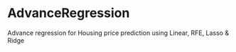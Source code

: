 # AdvanceRegression
Advance regression for Housing price prediction using Linear, RFE, Lasso &amp; Ridge
